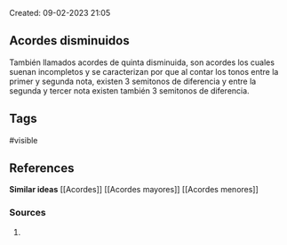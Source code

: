 Created: 09-02-2023 21:05

## <span class="pink"> **Acordes disminuidos** </span>
También llamados acordes de quinta disminuida, son acordes los cuales suenan incompletos y se caracterizan por que al contar los tonos entre la primer y segunda nota, existen 3 semitonos de diferencia y entre la segunda y tercer nota existen también 3 semitonos de diferencia.
## <span class="orange"> **Tags**</span>
<span class="tag"> #visible</span> 

## <span class="green"> **References**</span>
<span class="blue"> **Similar ideas** </span>
[[Acordes]]
[[Acordes mayores]]
[[Acordes menores]]

### <span class="purple"> **Sources**</span>
1. 